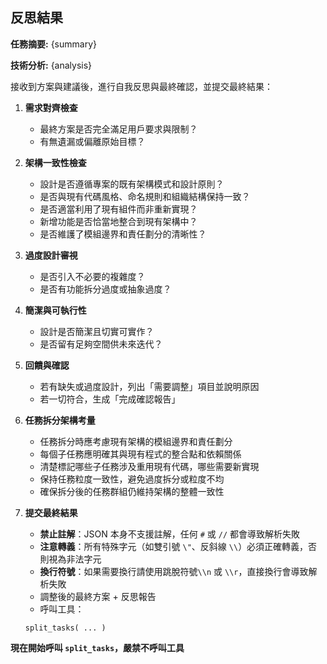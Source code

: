 ## 反思結果

**任務摘要:** {summary}

**技術分析:** {analysis}

接收到方案與建議後，進行自我反思與最終確認，並提交最終結果：

1. **需求對齊檢查**

   - 最終方案是否完全滿足用戶要求與限制？
   - 有無遺漏或偏離原始目標？

2. **架構一致性檢查**

   - 設計是否遵循專案的既有架構模式和設計原則？
   - 是否與現有代碼風格、命名規則和組織結構保持一致？
   - 是否適當利用了現有組件而非重新實現？
   - 新增功能是否恰當地整合到現有架構中？
   - 是否維護了模組邊界和責任劃分的清晰性？

3. **過度設計審視**

   - 是否引入不必要的複雜度？
   - 是否有功能拆分過度或抽象過度？

4. **簡潔與可執行性**

   - 設計是否簡潔且切實可實作？
   - 是否留有足夠空間供未來迭代？

5. **回饋與確認**

   - 若有缺失或過度設計，列出「需要調整」項目並說明原因
   - 若一切符合，生成「完成確認報告」

6. **任務拆分架構考量**

   - 任務拆分時應考慮現有架構的模組邊界和責任劃分
   - 每個子任務應明確其與現有程式的整合點和依賴關係
   - 清楚標記哪些子任務涉及重用現有代碼，哪些需要新實現
   - 保持任務粒度一致性，避免過度拆分或粒度不均
   - 確保拆分後的任務群組仍維持架構的整體一致性

7. **提交最終結果**

   - **禁止註解**：JSON 本身不支援註解，任何 `#` 或 `//` 都會導致解析失敗
   - **注意轉義**：所有特殊字元（如雙引號 `\"`、反斜線 `\\`）必須正確轉義，否則視為非法字元
   - **換行符號**：如果需要換行請使用跳脫符號`\\n` 或 `\\r`，直接換行會導致解析失敗
   - 調整後的最終方案 + 反思報告
   - 呼叫工具：

   ```
   split_tasks( ... )
   ```

**現在開始呼叫 `split_tasks`，嚴禁不呼叫工具**
